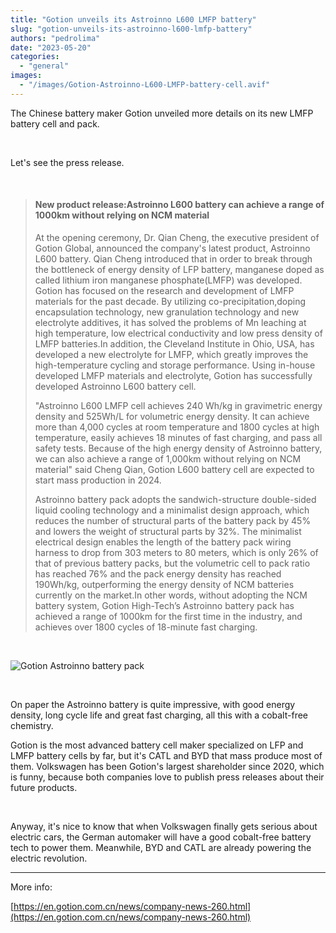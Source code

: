 ```yaml
---
title: "Gotion unveils its Astroinno L600 LMFP battery"
slug: "gotion-unveils-its-astroinno-l600-lmfp-battery"
authors: "pedrolima"
date: "2023-05-20"
categories: 
  - "general"
images: 
  - "/images/Gotion-Astroinno-L600-LMFP-battery-cell.avif"
---
```


The Chinese battery maker Gotion unveiled more details on its new LMFP battery cell and pack.

 

Let's see the press release.

 

> #### New product release:Astroinno L600 battery can achieve a range of 1000km without relying on NCM material
> 
> At the opening ceremony, Dr. Qian Cheng, the executive president of Gotion Global, announced the company's latest product, Astroinno L600 battery. Qian Cheng introduced that in order to break through the bottleneck of energy density of LFP battery, manganese doped as called lithium iron manganese phosphate(LMFP) was developed. Gotion has focused on the research and development of LMFP materials for the past decade. By utilizing co-precipitation,doping encapsulation technology, new granulation technology and new electrolyte additives, it has solved the problems of Mn leaching at high temperature, low electrical conductivity and low press density of LMFP batteries.In addition, the Cleveland Institute in Ohio, USA, has developed a new electrolyte for LMFP, which greatly improves the high-temperature cycling and storage performance. Using in-house developed LMFP materials and electrolyte, Gotion has successfully developed Astroinno L600 battery cell.
> 
> "Astroinno L600 LMFP cell achieves 240 Wh/kg in gravimetric energy density and 525Wh/L for volumetric energy density. It can achieve more than 4,000 cycles at room temperature and 1800 cycles at high temperature, easily achieves 18 minutes of fast charging, and pass all safety tests. Because of the high energy density of Astroinno battery, we can also achieve a range of 1,000km without relying on NCM material" said Cheng Qian, Gotion L600 battery cell are expected to start mass production in 2024.
> 
> Astroinno battery pack adopts the sandwich-structure double-sided liquid cooling technology and a minimalist design approach, which reduces the number of structural parts of the battery pack by 45% and lowers the weight of structural parts by 32%. The minimalist electrical design enables the length of the battery pack wiring harness to drop from 303 meters to 80 meters, which is only 26% of that of previous battery packs, but the volumetric cell to pack ratio has reached 76% and the pack energy density has reached 190Wh/kg, outperforming the energy density of NCM batteries currently on the market.In other words, without adopting the NCM battery system, Gotion High-Tech’s Astroinno battery pack has achieved a range of 1000km for the first time in the industry, and achieves over 1800 cycles of 18-minute fast charging.

 

![Gotion Astroinno battery pack](images/Gotion-Astroinno-battery-pack.avif)

 

On paper the Astroinno battery is quite impressive, with good energy density, long cycle life and great fast charging, all this with a cobalt-free chemistry.

Gotion is the most advanced battery cell maker specialized on LFP and LMFP battery cells by far, but it's CATL and BYD that mass produce most of them. Volkswagen has been Gotion's largest shareholder since 2020, which is funny, because both companies love to publish press releases about their future products.

 

Anyway, it's nice to know that when Volkswagen finally gets serious about electric cars, the German automaker will have a good cobalt-free battery tech to power them. Meanwhile, BYD and CATL are already powering the electric revolution.

---

More info:

[https://en.gotion.com.cn/news/company-news-260.html](https://en.gotion.com.cn/news/company-news-260.html)
